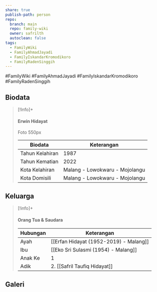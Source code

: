 ```yaml
---
share: true
publish-path: person
repo:
  branch: main
  repo: family-wiki
  owner: safrilth
  autoclean: false
tags:
  - FamilyWiki
  - FamilyAhmadJayadi
  - FamilyIskandarKromodikoro
  - FamilyRadenSinggih
---
```


#FamilyWiki #FamilyAhmadJayadi #FamilyIskandarKromodikoro #FamilyRadenSinggih 
## Biodata

> [!Info]+
> #### Erwin Hidayat
> Foto 550px
> 
> Biodata | Keterangan
> -----|------
> Tahun Kelahiran | 1987
> Tahun Kematian | 2022
> Kota Kelahiran | Malang - Lowokwaru - Mojolangu
> Kota Domisili | Malang - Lowokwaru - Mojolangu


## Keluarga

> [!info]+
> 
> #### Orang Tua & Saudara
> 
> Hubungan | Keterangan
> --------------|-----------
> Ayah | [[Erfan Hidayat (1952-2019) - Malang]]
> Ibu | [[Eko Sri Sulasmi (1954) - Malang]]
> Anak Ke | 1
> Adik | 2. [[Safril Taufiq Hidayat]]
> 
 

## Galeri

